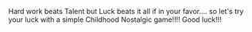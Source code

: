 
Hard work beats Talent but Luck beats it all if in your favor.... so let's try your luck with a simple Childhood Nostalgic game!!!! Good luck!!!
